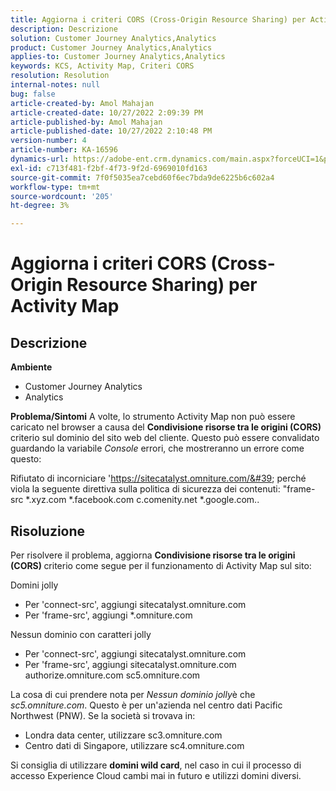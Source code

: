 ```yaml
---
title: Aggiorna i criteri CORS (Cross-Origin Resource Sharing) per Activity Map
description: Descrizione
solution: Customer Journey Analytics,Analytics
product: Customer Journey Analytics,Analytics
applies-to: Customer Journey Analytics,Analytics
keywords: KCS, Activity Map, Criteri CORS
resolution: Resolution
internal-notes: null
bug: false
article-created-by: Amol Mahajan
article-created-date: 10/27/2022 2:09:39 PM
article-published-by: Amol Mahajan
article-published-date: 10/27/2022 2:10:48 PM
version-number: 4
article-number: KA-16596
dynamics-url: https://adobe-ent.crm.dynamics.com/main.aspx?forceUCI=1&pagetype=entityrecord&etn=knowledgearticle&id=92d4eefd-0056-ed11-bba2-6045bd006793
exl-id: c713f481-f2bf-4f73-9f2d-6969010fd163
source-git-commit: 7f0f5035ea7cebd60f6ec7bda9de6225b6c602a4
workflow-type: tm+mt
source-wordcount: '205'
ht-degree: 3%

---
```


# Aggiorna i criteri CORS (Cross-Origin Resource Sharing) per Activity Map

## Descrizione

<b>Ambiente </b>
- Customer Journey Analytics
- Analytics



<b>Problema/Sintomi</b>
A volte, lo strumento Activity Map non può essere caricato nel browser a causa del <b>Condivisione risorse tra le origini (CORS)</b> criterio sul dominio del sito web del cliente. Questo può essere convalidato guardando la variabile *Console* errori, che mostreranno un errore come questo:

Rifiutato di incorniciare &#39;https://sitecatalyst.omniture.com/&#39; perché viola la seguente direttiva sulla politica di sicurezza dei contenuti: &quot;frame-src \*.xyz.com \*.facebook.com c.comenity.net \*.google.com..


## Risoluzione


Per risolvere il problema, aggiorna <b>Condivisione risorse tra le origini (CORS) </b>criterio come segue per il funzionamento di Activity Map sul sito:

Domini jolly

- Per &#39;connect-src&#39;, aggiungi sitecatalyst.omniture.com
- Per &#39;frame-src&#39;, aggiungi \*.omniture.com


Nessun dominio con caratteri jolly

- Per &#39;connect-src&#39;, aggiungi sitecatalyst.omniture.com
- Per &#39;frame-src&#39;, aggiungi sitecatalyst.omniture.com authorize.omniture.com sc5.omniture.com


La cosa di cui prendere nota per *Nessun dominio jolly*&#x200B;è che *sc5.omniture.com*. Questo è per un&#39;azienda nel centro dati Pacific Northwest (PNW). Se la società si trovava in:

- Londra data center, utilizzare sc3.omniture.com
- Centro dati di Singapore, utilizzare sc4.omniture.com


Si consiglia di utilizzare <b>domini wild card</b>, nel caso in cui il processo di accesso Experience Cloud cambi mai in futuro e utilizzi domini diversi.
